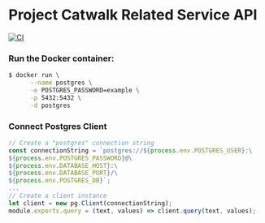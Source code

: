 # Project Catwalk Related Service API

[![CI](https://github.com/sdc-bareminimum/project-catwalk-related-service/actions/workflows/main.yml/badge.svg?branch=main)](https://github.com/sdc-bareminimum/project-catwalk-related-service/actions/workflows/main.yml)

### Run the Docker container:

```sh
$ docker run \
      --name postgres \
      -e POSTGRES_PASSWORD=example \
      -p 5432:5432 \
      -d postgres
```

<!-- docker exec -ti -u postgres postgres psql -->
<!-- CREATE USER postgres WITH PASSWORD 'example'; -->

### Connect Postgres Client

```js
// Create a "postgres" connection string
const connectionString = `postgres://${process.env.POSTGRES_USER}:\
${process.env.POSTGRES_PASSWORD}@\
${process.env.DATABASE_HOST}:\
${process.env.DATABASE_PORT}/\
${process.env.POSTGRES_DB}`;
...
// Create a client instance
let client = new pg.Client(connectionString);
module.exports.query = (text, values) => client.query(text, values);
```
